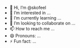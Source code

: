 - 👋 Hi, I’m @skofeel
- 👀 I’m interested in ...
- 🌱 I’m currently learning ...
- 💞️ I’m looking to collaborate on ...
- 📫 How to reach me ...
- 😄 Pronouns: ...
- ⚡ Fun fact: ...

<!---
skofeel/skofeel is a ✨ special ✨ repository because its `README.md` (this file) appears on your GitHub profile.
You can click the Preview link to take a look at your changes.
--->
